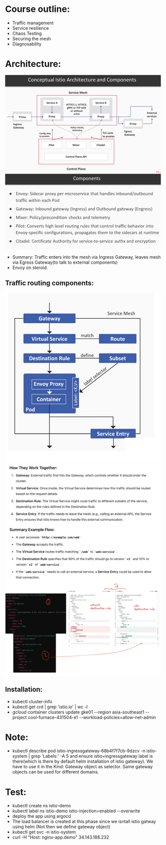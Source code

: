 # Course outline:
- Traffic management
- Service resilience
- Chaos Testing
- Securing the mesh
- Diagnosability

# Architecture:
![alt text](image.png)
![alt text](image-2.png)
- Summary: Traffic enters into the mesh via Ingress Gateway, leaves mesh via Egress Gateway(to talk to external components)
- Envoy on steroid.
## Traffic routing components:
![alt text](image-4.png)
![alt text](image-3.png)
![alt text](image-5.png)

## Installation:
- kubectl cluster-info
- kubectl get crd | grep 'istio.io' | wc -l
- gcloud container clusters update gke01 --region asia-southeast1 --project cool-furnace-431504-e1 --workload-policies=allow-net-admin 

# Note:
- kubectl describe  pod istio-ingressgateway-68b4f7f7cb-9dzcv  -n istio-system | grep 'Labels:' -A 5 and ensure istio=ingressgateway label is there(which is there by default helm installation of istio gateway). We have to use it in the Kind: Gateway object as selector. Same gateway objects can be used for different domains.
# Test:
- kubectl create ns istio-demo
- kubectl label ns istio-demo istio-injection=enabled --overwrite
- deploy the app using argocd
- The load balancer is created at this phase since we isntall istio gatway using helm (Not then we define gateway object)
- kubectl get svc -n istio-system
- curl -H "Host: nginx-app.demo" 34.143.188.232